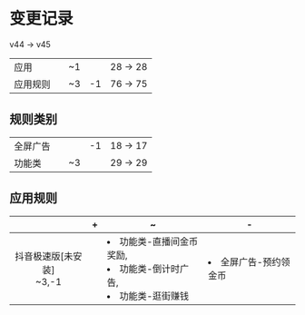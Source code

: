 # 变更记录

v44 -> v45

||||||
|-|:-:|:-:|:-:|:-:|
|应用||~1||28 -> 28|
|应用规则||~3|-1|76 -> 75|

## 规则类别

||||||
|-|:-:|:-:|:-:|:-:|
|全屏广告|||-1|18 -> 17|
|功能类||~3||29 -> 29|

## 应用规则

||+|~|-|
|:-:|-|-|-|
|抖音极速版[未安装]<br>~3,-1||<li>功能类-直播间金币奖励,<li>功能类-倒计时广告,<li>功能类-逛街赚钱|<li>全屏广告-预约领金币|
